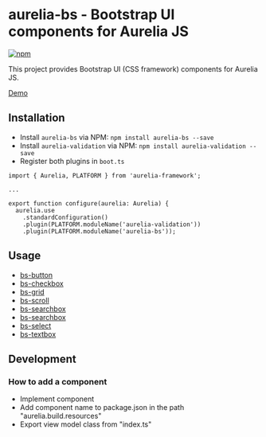 # aurelia-bs - Bootstrap UI components for Aurelia JS

[![npm](https://img.shields.io/npm/v/aurelia-bs.svg)](https://www.npmjs.com/package/aurelia-bs)

This project provides Bootstrap UI (CSS framework) components for Aurelia JS. 

[Demo](https://rawgit.com/RSuter/aurelia-bs/master/demo/index.html)

## Installation

- Install `aurelia-bs` via NPM: `npm install aurelia-bs --save`
- Install `aurelia-validation` via NPM: `npm install aurelia-validation --save`
- Register both plugins in `boot.ts`

```
import { Aurelia, PLATFORM } from 'aurelia-framework';

...

export function configure(aurelia: Aurelia) {
  aurelia.use
    .standardConfiguration()
    .plugin(PLATFORM.moduleName('aurelia-validation'))
    .plugin(PLATFORM.moduleName('aurelia-bs'));
```

## Usage

- [bs-button](docs/components/bs-button.md)
- [bs-checkbox](docs/components/bs-button.md)
- [bs-grid](docs/components/bs-button.md)
- [bs-scroll](docs/components/bs-button.md)
- [bs-searchbox](docs/components/bs-button.md)
- [bs-searchbox](docs/components/bs-button.md)
- [bs-select](docs/components/bs-button.md)
- [bs-textbox](docs/components/bs-button.md)

## Development

### How to add a component

- Implement component
- Add component name to package.json in the path "aurelia.build.resources"
- Export view model class from "index.ts"
